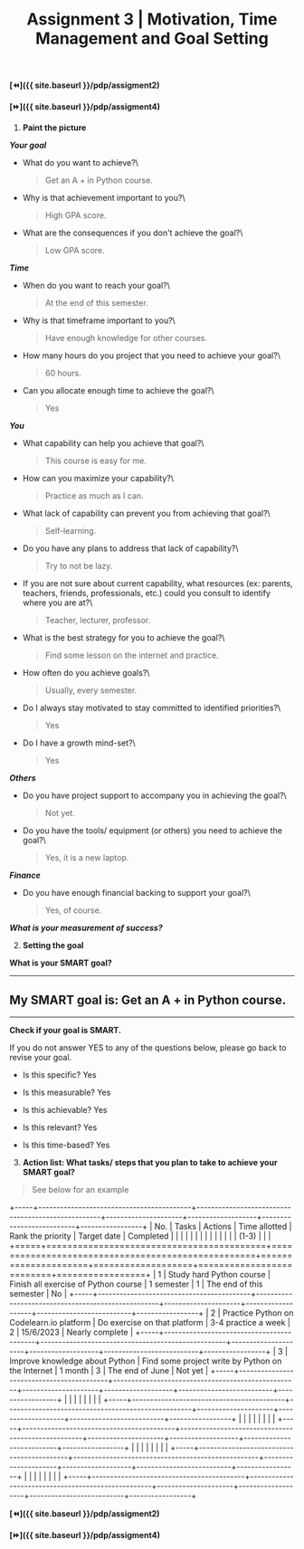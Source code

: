 ﻿---
layout: page
title: Assignment 3 | Motivation, Time Management and Goal Setting
permalink: /pdp/assignment3
---

**[⏪]({{ site.baseurl }}/pdp/assigment2)**

**[⏩]({{ site.baseurl }}/pdp/assigment4)**

1.  **Paint the picture**

***Your goal***

-   What do you want to achieve?\
    > Get an A + in Python course.

-   Why is that achievement important to you?\
    > High GPA score.

-   What are the consequences if you don't achieve the goal?\
    > Low GPA score.

***Time***

-   When do you want to reach your goal?\
    > At the end of this semester.

-   Why is that timeframe important to you?\
    > Have enough knowledge for other courses.

-   How many hours do you project that you need to achieve your goal?\
    > 60 hours.

-   Can you allocate enough time to achieve the goal?\
    > Yes

***You***

-   What capability can help you achieve that goal?\
    > This course is easy for me.

-   How can you maximize your capability?\
    > Practice as much as I can.

-   What lack of capability can prevent you from achieving that goal?\
    > Self-learning.

-   Do you have any plans to address that lack of capability?\
    > Try to not be lazy.

-   If you are not sure about current capability, what resources (ex: parents, teachers, friends, professionals, etc.) could you consult to identify where you are at?\
    > Teacher, lecturer, professor.

-   What is the best strategy for you to achieve the goal?\
    > Find some lesson on the internet and practice.

-   How often do you achieve goals?\
    > Usually, every semester.

-   Do I always stay motivated to stay committed to identified priorities?\
    > Yes

-   Do I have a growth mind-set?\
    > Yes

***Others***

-   Do you have project support to accompany you in achieving the goal?\
    > Not yet.

-   Do you have the tools/ equipment (or others) you need to achieve the goal?\
    > Yes, it is a new laptop.

***Finance***

-   Do you have enough financial backing to support your goal?\
    > Yes, of course.

***What is your measurement of success?***

2.  **Setting the goal**

**What is your SMART goal?**

  -----------------------------------------------------------------------
  My SMART goal is: Get an A + in Python course.
  -----------------------------------------------------------------------

  -----------------------------------------------------------------------

**Check if your goal is SMART.**

If you do not answer YES to any of the questions below, please go back to revise your goal.

-   Is this specific? Yes

-   Is this measurable? Yes

-   Is this achievable? Yes

-   Is this relevant? Yes

-   Is this time-based? Yes

3.  **Action list: What tasks/ steps that you plan to take to achieve your SMART goal?**

> See below for an example

+-----+------------------------------------------+---------------------------------------------------+---------------------+-------------------+--------------------------+-----------------+
| No. | Tasks                                    | Actions                                           | Time allotted       | Rank the priority | Target date              | Completed       |
|     |                                          |                                                   |                     |                   |                          |                 |
|     |                                          |                                                   |                     | (1-3)             |                          |                 |
+=====+==========================================+===================================================+=====================+===================+==========================+=================+
| 1   | Study hard Python course                 | Finish all exercise of Python course              | 1 semester          | 1                 | The end of this semester | No              |
+-----+------------------------------------------+---------------------------------------------------+---------------------+-------------------+--------------------------+-----------------+
| 2   | Practice Python on Codelearn.io platform | Do exercise on that platform                      | 3-4 practice a week | 2                 | 15/6/2023                | Nearly complete |
+-----+------------------------------------------+---------------------------------------------------+---------------------+-------------------+--------------------------+-----------------+
| 3   | Improve knowledge about Python           | Find some project write by Python on the Internet | 1 month             | 3                 | The end of June          | Not yet         |
+-----+------------------------------------------+---------------------------------------------------+---------------------+-------------------+--------------------------+-----------------+
|     |                                          |                                                   |                     |                   |                          |                 |
+-----+------------------------------------------+---------------------------------------------------+---------------------+-------------------+--------------------------+-----------------+
|     |                                          |                                                   |                     |                   |                          |                 |
+-----+------------------------------------------+---------------------------------------------------+---------------------+-------------------+--------------------------+-----------------+
|     |                                          |                                                   |                     |                   |                          |                 |
+-----+------------------------------------------+---------------------------------------------------+---------------------+-------------------+--------------------------+-----------------+
|     |                                          |                                                   |                     |                   |                          |                 |
+-----+------------------------------------------+---------------------------------------------------+---------------------+-------------------+--------------------------+-----------------+

**[⏪]({{ site.baseurl }}/pdp/assigment2)**

**[⏩]({{ site.baseurl }}/pdp/assigment4)**